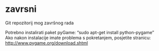 # zavrsni
Git repozitorij mog završnog rada

Potrebno instalirati paket pyGame:    “sudo apt-get install python-pygame”
	Ako nakon instalacije imate problema s pokretanjem, posjetite stranicu:
		http://www.pygame.org/download.shtml

